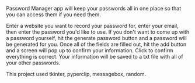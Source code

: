 Password Manager app will keep your passwords all in one place so that you can access them if you need them.

Enter a website you want to record your password for, enter your email, then enter the password you'd like to use. If you don't want to come up with a password yourself, hit the generate password button and a password will be generated for you. Once all of the fields are filled out, hit the add button and a screen will pop up to confirm your information. Click to confirm everything is correct. Your information will be saved to a txt file with all of your other passwords.

This project used tkinter, pyperclip, messagebox, random.

